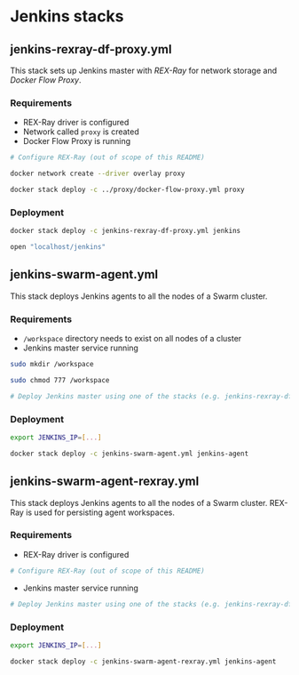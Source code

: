 # Jenkins stacks

## jenkins-rexray-df-proxy.yml

This stack sets up Jenkins master with *REX-Ray* for network storage and *Docker Flow Proxy*.

### Requirements

* REX-Ray driver is configured
* Network called `proxy` is created
* Docker Flow Proxy is running

```bash
# Configure REX-Ray (out of scope of this README)

docker network create --driver overlay proxy

docker stack deploy -c ../proxy/docker-flow-proxy.yml proxy
```

### Deployment

```bash
docker stack deploy -c jenkins-rexray-df-proxy.yml jenkins

open "localhost/jenkins"
```

## jenkins-swarm-agent.yml

This stack deploys Jenkins agents to all the nodes of a Swarm cluster.

### Requirements

* `/workspace` directory needs to exist on all nodes of a cluster
* Jenkins master service running

```bash
sudo mkdir /workspace

sudo chmod 777 /workspace

# Deploy Jenkins master using one of the stacks (e.g. jenkins-rexray-df-proxy.yml)
```

### Deployment

```bash
export JENKINS_IP=[...]

docker stack deploy -c jenkins-swarm-agent.yml jenkins-agent
```

## jenkins-swarm-agent-rexray.yml

This stack deploys Jenkins agents to all the nodes of a Swarm cluster. REX-Ray is used for persisting agent workspaces.

### Requirements

* REX-Ray driver is configured

```bash
# Configure REX-Ray (out of scope of this README)
```

* Jenkins master service running

```bash
# Deploy Jenkins master using one of the stacks (e.g. jenkins-rexray-df-proxy.yml)
```

### Deployment

```bash
export JENKINS_IP=[...]

docker stack deploy -c jenkins-swarm-agent-rexray.yml jenkins-agent
```